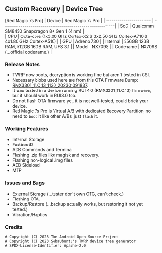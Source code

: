 ## Custom Recovery | Device Tree
[Red Magic 7s Pro]
| Device                  | Red Magic 7s Pro                                          |
| ----------------------- | ---------------------------------------------------------|
| SoC                     | Qualcomm SM8450 Snapdragon 8+ Gen 1 (4 nm)                      |      
| CPU                     | Octa-core (1x3.00 GHz Cortex-X2 & 3x2.50 GHz Cortex-A710 & 4x1.80 GHz Cortex-A510)  |
| GPU                     | Adreno 730                                             |
| Internal                | 256GB 12GB RAM, 512GB 16GB RAM, UFS 3.1                 |
| Model                   | NX709S |
| Codename                | NX709S (...official codename.) |

### Release Notes
* TWRP now boots, decryption is working fine but aren't tested in GSI.
* Necessary blobs used here are from this OTA Firmware Dump: [RMX3301_11.C.13_1130_202301091837](https://gitlab.com/firmware-dump/android_dump_realme_RMX3301).
* It was tested in a device running RUI 4.0 (RMX3301_11.C.13) firmware, but it should work in RUI3.0 too.
* Do not flash OTA firmware yet, it is not well-tested, could brick your device.
* Red Magic 7s Pro is Virtual A/B with dedicated Recovery Partition, no need to `boot` it like other A/Bs, just `flash` it.

### Working Features
* Internal Storage
* FastbootD
* ADB Commands and Terminal
* Flashing .zip files like magisk and recovery.
* Flashing non-logical .img files.
* ADB Sideload
* MTP

### Issues and Bugs
* External Storage (...tester don't own OTG, can't check.)
* Flashing OTA.
* Backup/Restore (...backup actually works, but restoring it not yet tested.)
* Vibration/Haptics

### Credits
```
# Copyright (C) 2023 The Android Open Source Project
# Copyright (C) 2023 SebaUbuntu's TWRP device tree generator
# SPDX-License-Identifier: Apache-2.0
```
